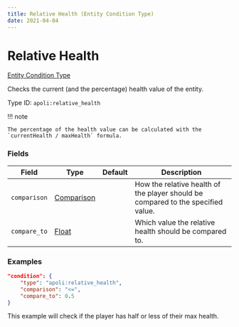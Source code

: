 ```yaml
---
title: Relative Health (Entity Condition Type)
date: 2021-04-04
---
```


# Relative Health

[Entity Condition Type](../entity_condition_types.md)

Checks the current (and the percentage) health value of the entity.

Type ID: `apoli:relative_health`

!!! note

    The percentage of the health value can be calculated with the `currentHealth / maxHealth` formula.


### Fields

Field  | Type | Default | Description
-------|------|---------|-------------
`comparison` | [Comparison](../data_types/comparison.md) | | How the relative health of the player should be compared to the specified value.
`compare_to` | [Float](../data_types/float.md) | | Which value the relative health should be compared to.


### Examples

```json
"condition": {
    "type": "apoli:relative_health",
    "comparison": "<=",
    "compare_to": 0.5
}
```

This example will check if the player has half or less of their max health.